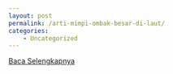 ```yaml
---
layout: post
permalink: /arti-mimpi-ombak-besar-di-laut/
categories:
    - Uncategorized
---
```


[Baca Selengkapnya](/07)